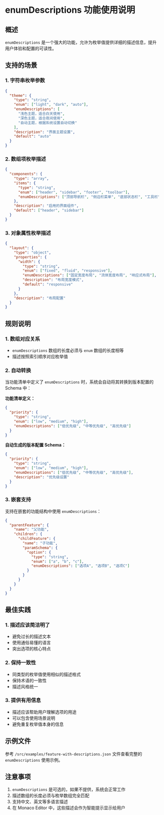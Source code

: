 # enumDescriptions 功能使用说明

## 概述

`enumDescriptions` 是一个强大的功能，允许为枚举值提供详细的描述信息，提升用户体验和配置的可读性。

## 支持的场景

### 1. 字符串枚举参数

```json
{
  "theme": {
    "type": "string",
    "enum": ["light", "dark", "auto"],
    "enumDescriptions": [
      "浅色主题，适合白天使用",
      "深色主题，适合夜间使用",
      "自动主题，根据系统设置自动切换"
    ],
    "description": "界面主题设置",
    "default": "auto"
  }
}
```

### 2. 数组项枚举描述

```json
{
  "components": {
    "type": "array",
    "items": {
      "type": "string",
      "enum": ["header", "sidebar", "footer", "toolbar"],
      "enumDescriptions": ["顶部导航栏", "侧边栏菜单", "底部状态栏", "工具栏"]
    },
    "description": "启用的界面组件",
    "default": ["header", "sidebar"]
  }
}
```

### 3. 对象属性枚举描述

```json
{
  "layout": {
    "type": "object",
    "properties": {
      "width": {
        "type": "string",
        "enum": ["fixed", "fluid", "responsive"],
        "enumDescriptions": ["固定宽度布局", "流体宽度布局", "响应式布局"],
        "description": "布局宽度模式",
        "default": "responsive"
      }
    },
    "description": "布局配置"
  }
}
```

## 规则说明

### 1. 数组对应关系

- `enumDescriptions` 数组的长度必须与 `enum` 数组的长度相等
- 描述按照索引顺序对应枚举值

### 2. 自动转换

当功能清单中定义了 `enumDescriptions` 时，系统会自动将其转换到版本配置的 Schema 中：

**功能清单定义：**

```json
{
  "priority": {
    "type": "string",
    "enum": ["low", "medium", "high"],
    "enumDescriptions": ["低优先级", "中等优先级", "高优先级"]
  }
}
```

**自动生成的版本配置 Schema：**

```json
{
  "priority": {
    "type": "string",
    "enum": ["low", "medium", "high"],
    "enumDescriptions": ["低优先级", "中等优先级", "高优先级"],
    "description": "优先级设置"
  }
}
```

### 3. 嵌套支持

支持在嵌套的功能结构中使用 `enumDescriptions`：

```json
{
  "parentFeature": {
    "name": "父功能",
    "children": {
      "childFeature": {
        "name": "子功能",
        "paramSchema": {
          "option": {
            "type": "string",
            "enum": ["a", "b", "c"],
            "enumDescriptions": ["选项A", "选项B", "选项C"]
          }
        }
      }
    }
  }
}
```

## 最佳实践

### 1. 描述应该简洁明了

- 避免过长的描述文本
- 使用通俗易懂的语言
- 突出选项的核心特点

### 2. 保持一致性

- 同类型的枚举值使用相似的描述格式
- 保持术语的一致性
- 描述风格统一

### 3. 提供有用信息

- 描述应该帮助用户理解选项的用途
- 可以包含使用场景说明
- 避免重复枚举值本身的信息

## 示例文件

参考 `/src/examples/feature-with-descriptions.json` 文件查看完整的 `enumDescriptions` 使用示例。

## 注意事项

1. `enumDescriptions` 是可选的，如果不提供，系统会正常工作
2. 描述数组的长度必须与枚举数组完全匹配
3. 支持中文、英文等多语言描述
4. 在 Monaco Editor 中，这些描述会作为智能提示显示给用户
